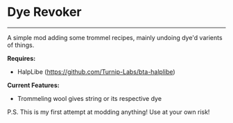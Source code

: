 # Dye Revoker

---

A simple mod adding some trommel recipes, mainly undoing dye'd varients of things.

**Requires:** 
- HalpLibe (https://github.com/Turnip-Labs/bta-halplibe)

**Current Features:**
- Trommeling wool gives string or its respective dye

P.S. This is my first attempt at modding anything! Use at your own risk!
